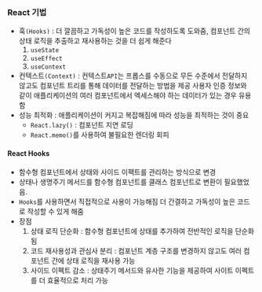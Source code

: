 ### React 기법
- 훅`(Hooks)` : 더 깔끔하고 가독성이 높은 코드를 작성하도록 도와줌, 컴포넌트 간의 상태 로직을 추출하고 재사용하는 것을 더 쉽게 해준다
  1. `useState`
  2. `useEffect`
  3. `useContext`
- 컨텍스트`(Context)` : 컨텍스트`API`는 프롭스를 수동으로 무든 수준에서 전달하지 않고도 컴포넌트 트리를 통해 데이터를 전달하는 방법을 제공 사용자 인증 정보와 같이 애플리케이션의 여러 컴포넌트에서 엑세스해야 하는 데이터가 있는 경우 유용함
- 성능 최적화 : 애플리케이션이 커지고 복잡해짐에 따라 성능을 최적하는 것이 중요
  - `React.lazy()` : 컴포넌트 지연 로딩
  - `React.memo()`를 사용하여 불필요한 렌더링 회피

#### React Hooks
- 함수형 컴포넌트에서 상태와 사이드 이팩트를 관리하는 방식으로 변경
- 상태나 생명주기 메서드를 함수형 컴포넌트를 클래스 컴포넌트로 변환이 필요했었음.
- `Hooks`를 사용하면서 직접적으로 사용이 가능해짐 더 간결하고 가독성이 높은 코드로 작성할 수 있게 해줌
- 장점
  1. 상태 로직 단순화 : 함수형 컴포넌트에 상태를 추가하여 전반적인 로직을 단순화 됨
  2. 코드 재사용성과 관심사 분리 : 컴포넌트 계층 구조를 변경하지 않고도 여러 컴포넌트 간에 상태 로직을 재사용 가능
  3. 사이드 이펙트 감소 : 상태주기 메서드와 유사한 기능을 제공하여 사이트 이펙트를 더 효율적으로 처리 가능